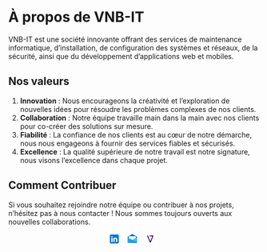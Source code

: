 # À propos de VNB-IT

VNB-IT est une société innovante offrant des services de maintenance informatique, d’installation, de configuration des systèmes et réseaux, de la sécurité, ainsi que du développement d’applications web et mobiles.

## Nos valeurs

1. **Innovation** : Nous encourageons la créativité et l’exploration de nouvelles idées pour résoudre les problèmes complexes de nos clients.
2. **Collaboration** : Notre équipe travaille main dans la main avec nos clients pour co-créer des solutions sur mesure.
3. **Fiabilité** : La confiance de nos clients est au cœur de notre démarche, nous nous engageons à fournir des services fiables et sécurisés.
4. **Excellence** : La qualité supérieure de notre travail est notre signature, nous visons l’excellence dans chaque projet.
## Comment Contribuer

Si vous souhaitez rejoindre notre équipe ou contribuer à nos projets, n’hésitez pas à nous contacter ! Nous sommes toujours ouverts aux nouvelles collaborations.

<p align='center'>
   <a href="https://www.linkedin.com/company/vnb-it/"><img height="24" src="https://github.com/vnb-groupe/.github/blob/main/icons8-logo-linkedin-48.png"></a>&nbsp;&nbsp;
   <a href="mailto:contact@vnb-it.fr"><img height="24" src="https://github.com/vnb-groupe/.github/blob/main/icons8-courriel-ouvert-48.png"></a>&nbsp;&nbsp;
   <a href="https://vnb-it.fr"><img height="24" src="https://github.com/vnb-groupe/.github/blob/main/brandmark-design(1).png"></a>&nbsp;&nbsp;

